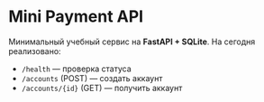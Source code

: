 # Mini Payment API

Минимальный учебный сервис на **FastAPI + SQLite**.
На сегодня реализовано:
- `/health` — проверка статуса
- `/accounts` (POST) — создать аккаунт
- `/accounts/{id}` (GET) — получить аккаунт